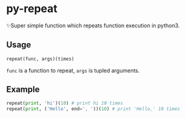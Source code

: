 # py-repeat
✨Super simple function which repeats function execution in python3.

Usage
-----
```python
repeat(func, args)(times)
```
`func` is a function to repeat, `args` is tupled arguments.

Example
-
```python
repeat(print, 'hi')(10) # print hi 10 times
repeat(print, ('Hello', end=', '))(10) # print 'Hello,' 10 times
```
